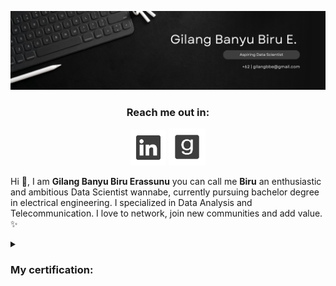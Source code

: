 <a><img src="https://github.com/gilangbbe/gilangbbe/blob/main/SVG/White%20Minimalist%20Corporate%20Personal%20Profile%20LinkedIn%20Banner.png"/></a>
<p align ="center"><h3 align="center">Reach me out in:</h3></p>
<p align="center">
  <a href="https://linkedin.com/in/gilangbbe"><img width="57px" height="57px" alt="LinkedIn" title="LinkedIn" src="https://github.com/gilangbbe/gilangbbe/blob/main/SVG/Linkedin%20logo.png"/></a>
  <a href="https://goodreads.com/in/gilangbbe"><img width="59px" height="59px" alt="Goodreads" title="Goodreads" src="https://github.com/gilangbbe/gilangbbe/blob/main/SVG/Goodreads%20logo.png"/></a>
</p>
<p>
  Hi 👋, I am <strong>Gilang Banyu Biru Erassunu</strong> you can call me <strong>Biru</strong> an enthusiastic and ambitious Data Scientist wannabe, currently pursuing bachelor degree in electrical engineering. I specialized in Data Analysis and Telecommunication. I love to network, join new communities and add value. ✨
</p>
<p>
  
<details>
<summary><h3>My certification:</h3></summary>
<figure>
  <img href="https://coursera.org/share/0511e8c44065dbd1c475f32dac64237e" src="https://github.com/gilangbbe/gilangbbe/blob/main/SVG/Certificate/IBM%20DATA%20SCIENCE_page-0001.jpg" width="460px" alt="IBM Data Science" title="IBM Data Science"/>
    <br>
      <figcaption><strong>IBM Data Science Professional Certificate</strong></figcaption>
    </br>
</figure>
  
<br></br>
  
<figure>
  <img href="https://coursera.org/share/241cd76b8467565765344771ed58eda8" src="https://github.com/gilangbbe/gilangbbe/blob/main/SVG/Certificate/IBM%20DATA%20ANALYST_page-0001.jpg" width="460px" alt="IBM Data Analyst" title="IBM Data Analyst"/>
    <br>
      <figcaption><strong>IBM Data Analyst Professional Certificate</strong></figcaption>
    </br>
</figure>
</details>
</p>

<!--
**gilangbbe/gilangbbe** is a ✨ _special_ ✨ repository because its `README.md` (this file) appears on your GitHub profile.

Here are some ideas to get you started:

- 🔭 I’m currently working on ...
- 🌱 I’m currently learning ...
- 👯 I’m looking to collaborate on ...
- 🤔 I’m looking for help with ...
- 💬 Ask me about ...
- 📫 How to reach me: ...
- 😄 Pronouns: ...
- ⚡ Fun fact: ...
-->
